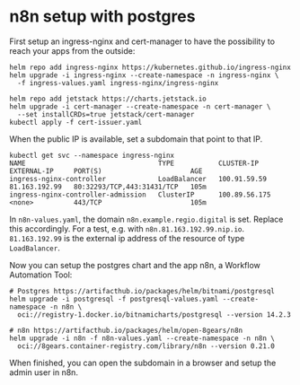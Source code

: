 # n8n setup with postgres

First setup an ingress-nginx and cert-manager to have the possibility to reach your
apps from the outside:

```shell
helm repo add ingress-nginx https://kubernetes.github.io/ingress-nginx
helm upgrade -i ingress-nginx --create-namespace -n ingress-nginx \
  -f ingress-values.yaml ingress-nginx/ingress-nginx

helm repo add jetstack https://charts.jetstack.io
helm upgrade -i cert-manager --create-namespace -n cert-manager \
  --set installCRDs=true jetstack/cert-manager
kubectl apply -f cert-issuer.yaml
```

When the public IP is available, set a subdomain that point to that IP.

``` shell
kubectl get svc --namespace ingress-nginx
NAME                                 TYPE           CLUSTER-IP      EXTERNAL-IP     PORT(S)                      AGE
ingress-nginx-controller             LoadBalancer   100.91.59.59    81.163.192.99   80:32293/TCP,443:31431/TCP   105m
ingress-nginx-controller-admission   ClusterIP      100.89.56.175   <none>          443/TCP                      105m
```

In `n8n-values.yaml`, the domain `n8n.example.regio.digital` is set. Replace this accordingly.
For a test, e.g. with `n8n.81.163.192.99.nip.io`. `81.163.192.99` is the external ip address of
the resource of type `LoadBalancer`.

Now you can setup the postgres chart and the app n8n, a Workflow Automation Tool:

```shell
# Postgres https://artifacthub.io/packages/helm/bitnami/postgresql
helm upgrade -i postgresql -f postgresql-values.yaml --create-namespace -n n8n \
  oci://registry-1.docker.io/bitnamicharts/postgresql --version 14.2.3

# n8n https://artifacthub.io/packages/helm/open-8gears/n8n
helm upgrade -i n8n -f n8n-values.yaml --create-namespace -n n8n \
  oci://8gears.container-registry.com/library/n8n --version 0.21.0
```

When finished, you can open the subdomain in a browser and setup the admin user in n8n.
